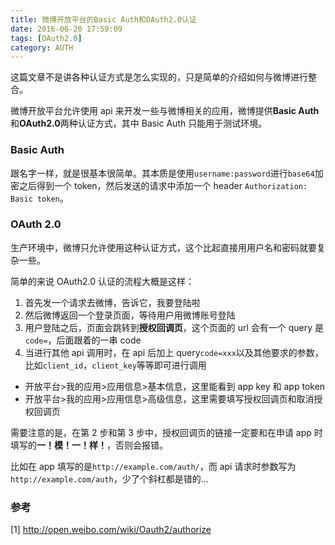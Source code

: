 ```yaml
---
title: 微博开放平台的Basic Auth和OAuth2.0认证
date: 2016-06-20 17:59:09
tags: [OAuth2.0]
category: AUTH
---
```


这篇文章不是讲各种认证方式是怎么实现的，只是简单的介绍如何与微博进行整合。

微博开放平台允许使用 api 来开发一些与微博相关的应用，微博提供**Basic Auth**和**OAuth2.0**两种认证方式，其中 Basic Auth 只能用于测试环境。

### Basic Auth

跟名字一样，就是很基本很简单。其本质是使用`username:password`进行`base64`加密之后得到一个 token，然后发送的请求中添加一个 header `Authorization: Basic token`。

### OAuth 2.0

生产环境中，微博只允许使用这种认证方式，这个比起直接用用户名和密码就要复杂一些。

简单的来说 OAuth2.0 认证的流程大概是这样：

1. 首先发一个请求去微博，告诉它，我要登陆啦
2. 然后微博返回一个登录页面，等待用户用微博账号登陆
3. 用户登陆之后，页面会跳转到**授权回调页**，这个页面的 url 会有一个 query 是`code=`，后面跟着的一串 code
4. 当进行其他 api 调用时，在 api 后加上 query`code=xxx`以及其他要求的参数，比如`client_id`，`client_key`等等即可进行调用

- 开放平台>我的应用>应用信息>基本信息，这里能看到 app key 和 app token
- 开放平台>我的应用>应用信息>高级信息，这里需要填写授权回调页和取消授权回调页

需要注意的是，在第 2 步和第 3 步中，授权回调页的链接一定要和在申请 app 时填写的**一！模！一！样！**，否则会报错。

比如在 app 填写的是`http://example.com/auth/`，而 api 请求时参数写为`http://example.com/auth`，少了个斜杠都是错的…

### 参考

[1] http://open.weibo.com/wiki/Oauth2/authorize

